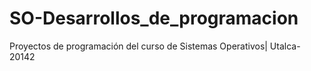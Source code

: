 SO-Desarrollos_de_programacion
==============================

Proyectos de programación del curso de Sistemas Operativos| Utalca-20142
